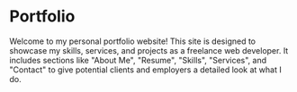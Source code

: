 # Portfolio
 Welcome to my personal portfolio website! This site is designed to showcase my skills, services, and projects as a freelance web developer. It includes sections like "About Me", "Resume", "Skills", "Services", and "Contact" to give potential clients and employers a detailed look at what I do.
